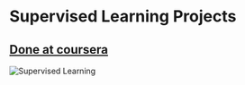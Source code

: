 # Supervised Learning Projects
## <a href="https://www.deeplearning.ai/courses/machine-learning-specialization/" target="_blank">Done at coursera</a> 
<img src="https://techvidvan.com/tutorials/wp-content/uploads/sites/2/2020/07/Supervised-Learning-in-ML.jpg" alt="Supervised Learning" align="center" height="auto" width="auto" />
